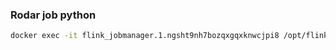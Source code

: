 ### Rodar job python
```bash
docker exec -it flink_jobmanager.1.ngsht9nh7bozqxgqxknwcjpi8 /opt/flink/bin/flink run -py /opt/flink/jobs/kafka_test_job.py
```